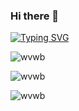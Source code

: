 ### Hi there 👋

<!--
**wvwb/wvwb** is a ✨ _special_ ✨ repository because its `README.md` (this file) appears on your GitHub profile.

Here are some ideas to get you started:

- 🔭 I’m currently working on ...
- 🌱 I’m currently learning ...
- 👯 I’m looking to collaborate on ...
- 🤔 I’m looking for help with ...
- 💬 Ask me about ...
- 📫 How to reach me: ...
- 😄 Pronouns: ...
- ⚡ Fun fact: ...
-->
[![Typing SVG](https://readme-typing-svg.demolab.com?font=Fira+Code&weight=900&size=30&pause=1000&color=10E7F7&center=%E7%9C%9F&vCenter=&repeat=&width=435&lines=%E5%BC%80%E6%BA%90%E5%A6%82%E6%98%9F%E8%BE%B0%EF%BC%8C%E6%8C%87%E5%BC%95%E8%BF%9C%E6%96%B9%E4%BA%BA%E3%80%82)](https://git.io/typing-svg)



<p> <img align="center" src="https://github-readme-stats.vercel.app/api?username=wvwb&show_icons=true&locale=en" alt="wvwb" /> </p>

<p><img align="center" src="https://github-readme-streak-stats.herokuapp.com/?user=wvwb&" alt="wvwb" /></p>
<p><img align="left" src="https://github-readme-stats.vercel.app/api/top-langs?username=wvwb&show_icons=true&locale=en&layout=compact" alt="wvwb" /> </p>
